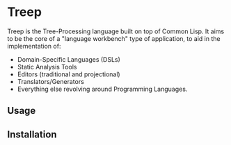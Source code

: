 # Treep

Treep is the Tree-Processing language built on top of Common Lisp. It aims to be the core of a "language workbench" type of application, to aid in the implementation of: 
 * Domain-Specific Languages (DSLs)
 * Static Analysis Tools
 * Editors (traditional and projectional)
 * Translators/Generators
 * Everything else revolving around Programming Languages.

## Usage

## Installation
